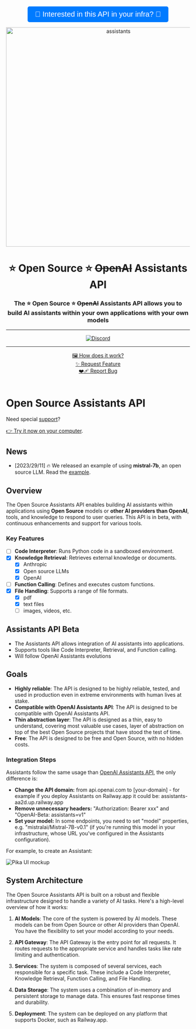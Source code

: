 <p align="center">
  <a href="https://cal.com/louis030195/assistants">
    <button style="font-size:20px; color:white; background-color:#007BFF; border:none; padding:10px 20px; border-radius:5px; cursor:pointer;">
      🚀 Interested in this API in your infra? 🚀
    </button>
  </a>
</p>

<p align="center">
<img width="600" alt="assistants" src="https://github.com/stellar-amenities/assistants/assets/25003283/08d69b68-10a3-4ef5-9f99-bd3bc9bbb568">
  <h1 align="center">⭐️ Open Source ⭐️ <s>OpenAI</s> Assistants API</h1>

  <h3 align="center">The ⭐️ Open Source ⭐️ <s>OpenAI</s> Assistants API allows you to build AI assistants within your own applications with your own models</h3>

  <p align="center">
    <div align="center">
      <!--<a href="https://railway.app/template/zRcERm?referralCode=cTv6nb"><img src="https://railway.app/button.svg" alt="Deploy on Railway" /></a>-->
      <hr />
      <a href="https://discord.gg/XMetBW3zCG"><img alt="Discord" src="https://img.shields.io/discord/1066022656845025310?color=black&style=for-the-badge"></a>
      <hr />
      <a href="https://link.excalidraw.com/readonly/YSE7DNzB2LmEPfVdCqq3">🖼️ How does it work?</a>
      <br />
      <a href="https://github.com/stellar-amenities/assistants/issues/new?assignees=&labels=enhancement">✨ Request Feature</a>
      <br />
      <a href="https://github.com/stellar-amenities/assistants/issues/new?assignees=&labels=bug">❤️‍🩹 Report Bug</a>
    </div>
    <br />
  </p>
</p>


# Open Source Assistants API

Need special [support](https://cal.com/louis030195/assistants)?

[👉 Try it now on your computer](./examples/hello-world-anthropic-curl/README.md).

## News

- [2023/29/11] 🔥 We released an example of using **mistral-7b**, an open source LLM. Read the [example](./examples/hello-world-mistral-curl/README.md).

## Overview
The Open Source Assistants API enables building AI assistants within applications using **Open Source** models or **other AI providers than OpenAI**, tools, and knowledge to respond to user queries. This API is in beta, with continuous enhancements and support for various tools.

### Key Features
- [ ] **Code Interpreter**: Runs Python code in a sandboxed environment.
- [x] **Knowledge Retrieval**: Retrieves external knowledge or documents.
  - [x] Anthropic
  - [x] Open source LLMs
  - [x] OpenAI
- [ ] **Function Calling**: Defines and executes custom functions.
- [x] **File Handling**: Supports a range of file formats.
  - [x] pdf
  - [x] text files
  - [ ] images, videos, etc.

## Assistants API Beta
- The Assistants API allows integration of AI assistants into applications.
- Supports tools like Code Interpreter, Retrieval, and Function calling.
- Will follow OpenAI Assistants evolutions

## Goals 
- **Highly reliable**: The API is designed to be highly reliable, tested, and used in production even in extreme environments with human lives at stake.
- **Compatible with OpenAI Assistants API**: The API is designed to be compatible with OpenAI Assistants API.
- **Thin abstraction layer**: The API is designed as a thin, easy to understand, covering most valuable use cases, layer of abstraction on top of the best Open Source projects that have stood the test of time.
- **Free**: The API is designed to be free and Open Source, with no hidden costs.

### Integration Steps

Assistants follow the same usage than [OpenAI Assistants API](https://platform.openai.com/docs/assistants/overview), the only difference is:

- **Change the API domain:** from api.openai.com to [your-domain] - for example if you deploy Assistants on Railway.app it could be: assistants-aa2d.up.railway.app
- **Remove unnecessary headers:** "Authorization: Bearer xxx" and "OpenAI-Beta: assistants=v1"
- **Set your model:** In some endpoints, you need to set "model" properties, e.g. "mistralai/Mistral-7B-v0.1" (if you're running this model in your infrastructure, whose URL you've configured in the Assistants configuration).

For example, to create an Assistant: 

![Pika UI mockup](https://github.com/stellar-amenities/assistants/assets/25003283/08d69b68-10a3-4ef5-9f99-bd3bc9bbb568)

## System Architecture

The Open Source Assistants API is built on a robust and flexible infrastructure designed to handle a variety of AI tasks. Here's a high-level overview of how it works:

1. **AI Models**: The core of the system is powered by AI models. These models can be from Open Source or other AI providers than OpenAI. You have the flexibility to set your model according to your needs.

2. **API Gateway**: The API Gateway is the entry point for all requests. It routes requests to the appropriate service and handles tasks like rate limiting and authentication.

3. **Services**: The system is composed of several services, each responsible for a specific task. These include a Code Interpreter, Knowledge Retrieval, Function Calling, and File Handling.

4. **Data Storage**: The system uses a combination of in-memory and persistent storage to manage data. This ensures fast response times and durability.

5. **Deployment**: The system can be deployed on any platform that supports Docker, such as Railway.app.
